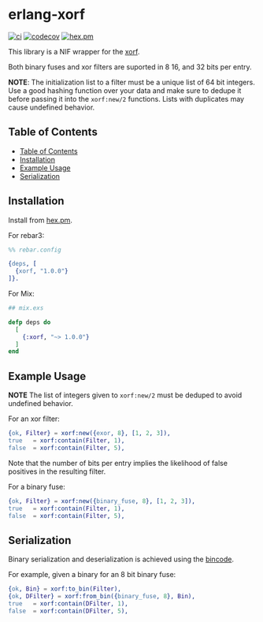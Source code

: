 # erlang-xorf <!-- omit in toc -->

[![ci](https://github.com/helium/erlang-xorf/actions/workflows/erlang.yml/badge.svg)](https://github.com/helium/erlang-xorf/actions/workflows/erlang.yml)
[![codecov](https://codecov.io/gh/helium/erlang-xorf/branch/main/graph/badge.svg?token=PHV5HEFNRT)](https://codecov.io/gh/helium/erlang-xorf)
[![hex.pm](https://img.shields.io/hexpm/v/erlang-xorf)](https://hex.pm/packages/erlang-xorf)

This library is a NIF wrapper for the [xorf](https://crates.io/crates/xorf).

Both binary fuses and xor filters are suported in 8 16, and 32 bits per entry.

**NOTE**: The initialization list to a filter must be a unique list of 64 bit
integers. Use a good hashing function over your data and make sure to dedupe it
before passing it into the `xorf:new/2` functions. Lists with duplicates may
cause undefined behavior.

## Table of Contents

- [Table of Contents](#table-of-contents)
- [Installation](#installation)
- [Example Usage](#example-usage)
- [Serialization](#serialization)

## Installation

Install from [hex.pm](https://hex.pm/packages/xorf).

For rebar3:

```erlang
%% rebar.config

{deps, [
  {xorf, "1.0.0"}
]}.
```

For Mix:

```elixir
## mix.exs

defp deps do
  [
    {:xorf, "~> 1.0.0"}
  ]
end
```

## Example Usage

**NOTE** The list of integers given to `xorf:new/2` must be deduped to avoid
undefined behavior.

For an xor filter:

```erlang
{ok, Filter} = xorf:new({exor, 8}, [1, 2, 3]),
true   = xorf:contain(Filter, 1),
false  = xorf:contain(Filter, 5),
```

Note that the number of bits per entry implies the likelihood of false positives
in the resulting filter.

For a binary fuse:

```erlang
{ok, Filter} = xorf:new({binary_fuse, 8}, [1, 2, 3]),
true   = xorf:contain(Filter, 1),
false  = xorf:contain(Filter, 5),
```

## Serialization

Binary serialization and deserialization is achieved using the [bincode](https://github.com/bincode-org/bincode).

For example, given a binary for an 8 bit binary fuse:

```erlang
{ok, Bin} = xorf:to_bin(Filter),
{ok, DFilter} = xorf:from_bin({binary_fuse, 8}, Bin),
true   = xorf:contain(DFilter, 1),
false  = xorf:contain(DFilter, 5),
```
